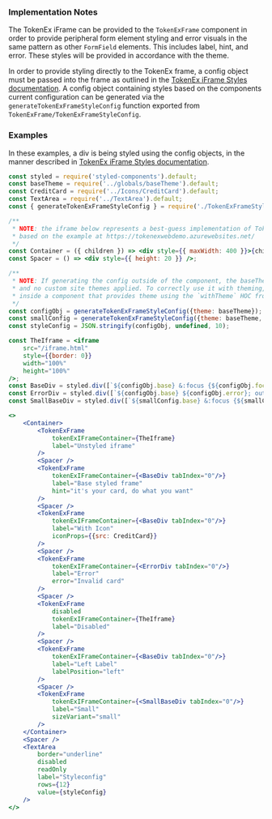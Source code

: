 ### Implementation Notes
The TokenEx iFrame can be provided to the `TokenExFrame` component in order to provide peripheral form element styling and error visuals in the same pattern as other `FormField` elements. This includes label, hint, and error. These styles will be provided in accordance with the theme.

In order to provide styling directly to the TokenEx frame, a config object must be passed into the frame as outlined in the [TokenEx iFrame Styles documentation](https://docs.tokenex.com/?page=iframe#styling-the-iframe). A config object containing styles based on the components current configuration can be generated via the `generateTokenExFrameStyleConfig` function exported from `TokenExFrame/TokenExFrameStyleConfig`. 

### Examples
In these examples, a div is being styled using the config objects, in the manner described in [TokenEx iFrame Styles documentation](https://docs.tokenex.com/?page=iframe#styling-the-iframe).
```jsx
const styled = require('styled-components').default;
const baseTheme = require('../globals/baseTheme').default;
const CreditCard = require('../Icons/CreditCard').default;
const TextArea = require('../TextArea').default;
const { generateTokenExFrameStyleConfig } = require('./TokenExFrameStyleConfig');

/** 
 * NOTE: the iframe below represents a best-guess implementation of TokenEx iframe
 * based on the example at https://tokenexwebdemo.azurewebsites.net/
 */
const Container = ({ children }) => <div style={{ maxWidth: 400 }}>{children}</div>;
const Spacer = () => <div style={{ height: 20 }} />;

/** 
 * NOTE: If generating the config outside of the component, the baseTheme will be used by default
 * and no custom site themes applied. To correctly use it with theming, config should be generated
 * inside a component that provides theme using the `withTheme` HOC from `styled-components`.
 */
const configObj = generateTokenExFrameStyleConfig({theme: baseTheme});
const smallConfig = generateTokenExFrameStyleConfig({theme: baseTheme, sizeVariant: 'small'});
const styleConfig = JSON.stringify(configObj, undefined, 10);

const TheIframe = <iframe 
    src="/iframe.html" 
    style={{border: 0}}
    width="100%"
    height="100%"
/>;
const BaseDiv = styled.div([`${configObj.base} &:focus {${configObj.focus}}`]);
const ErrorDiv = styled.div([`${configObj.base} ${configObj.error}; outline: 0;`]);
const SmallBaseDiv = styled.div([`${smallConfig.base} &:focus {${smallConfig.focus}}`]);

<>
    <Container>
        <TokenExFrame 
            tokenExIFrameContainer={TheIframe} 
            label="Unstyled iframe"
        />
        <Spacer />
        <TokenExFrame 
            tokenExIFrameContainer={<BaseDiv tabIndex="0"/>} 
            label="Base styled frame"
            hint="it's your card, do what you want"
        />
        <Spacer />
        <TokenExFrame 
            tokenExIFrameContainer={<BaseDiv tabIndex="0"/>} 
            label="With Icon"
            iconProps={{src: CreditCard}}
        />
        <Spacer />
        <TokenExFrame 
            tokenExIFrameContainer={<ErrorDiv tabIndex="0"/>} 
            label="Error"
            error="Invalid card"
        />
        <Spacer />
        <TokenExFrame 
            disabled
            tokenExIFrameContainer={TheIframe} 
            label="Disabled"
        />
        <Spacer />
        <TokenExFrame 
            tokenExIFrameContainer={<BaseDiv tabIndex="0"/>} 
            label="Left Label"
            labelPosition="left"
        />
        <Spacer />
        <TokenExFrame 
            tokenExIFrameContainer={<SmallBaseDiv tabIndex="0"/>} 
            label="Small"
            sizeVariant="small"
        />
    </Container>
    <Spacer />
    <TextArea
        border="underline"
        disabled
        readOnly
        label="Styleconfig"
        rows={12}
        value={styleConfig}
    />
</>
```
